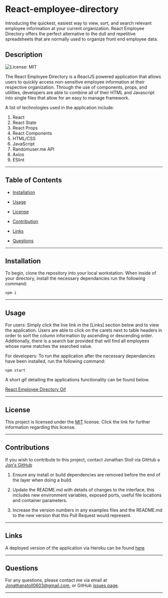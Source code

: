 # React-employee-directory
Introducing the quickest, easiest way to view, sort, and search relevant employee information at your current organization. React Employee Directory offers the perfect alternative to the  dull and repetitive spreadsheets that are normally used to organize front end employee data. 

## Description

![License: MIT](https://img.shields.io/badge/License-MIT-yellow.svg)

The React Employee Directory is a ReactJS powered application that allows users to quickly access non-sensitive employee information at their respective organization. Through the use of components, props, and utilities, developers are able to combine all of their HTML and Javascript into single files that allow for an easy to manage framework.

A list of technologies used in the application include: 

1. React
2. React State
3. React Props
4. React Components
5. HTML/CSS
6. JavaScript
7. Randomuser.me API
8. Axios
9. ESlint

---

## Table of Contents

* [Installation](#installation)

* [Usage](#usage)

* [License](#license)

* [Contribution](#contribution)

* [Links](#links)

* [Questions](#questions)

---

## Installation

To begin, clone the repository into your local workstation. When inside of your directory, install the necessary dependancies run the following command:

```
npm i
```

---

## Usage

For users: Simply click the live link in the [Links] section below and to view the application. Users are able to click on the carets next to table headers in order to sort the column information by ascending or descending order. Additionally, there is a search bar provided that will find all employees whose name matches the searched value. 

For developers: To run the application after the necessary dependancies have been installed, run the following command:

```
npm start
```

A short gif detailing the applications functionality can be found below.

[React Employee Directory Gif]()

---

## License

This project is licensed under the [MIT](https://opensource.org/licenses/MIT) license. Click the link for further information regarding this license. 

---

## Contributions

If you wish to contribute to this project, contact Jonathan Stoll via GitHub a [Jon's GitHub](https://github.com/jonathanstoll0603)

1. Ensure any install or build dependencies are removed before the end of the layer when doing a build.

2. Update the README.md with details of changes to the interface, this includes new environment variables, exposed ports, useful file locations and container parameters.

3. Increase the version numbers in any examples files and the README.md to the new version that this Pull Request would represent. 

---

## Links

A deployed version of the application via Heroku can be found [here](https://jonathanstoll0603.github.io/React-employee-directory/?employees=)

---

## Questions

For any questions, please contact me via email at Jonathanstoll0603@gmail.com, or GitHub [issues page](https://github.com/jonathanstoll0603/readme-generator/issues).

---   